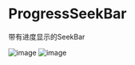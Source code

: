 ProgressSeekBar
===============

带有进度显示的SeekBar

![image](https://github.com/xcz1899/ProgressSeekBar/blob/master/pic/pic.png)
![image](https://github.com/xcz1899/ProgressSeekBar/blob/master/pic/pic%20(2).png)
